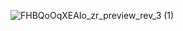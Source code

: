 ![FHBQoOqXEAIo_zr_preview_rev_3 (1)](https://user-images.githubusercontent.com/88916104/172516334-d40176bb-d880-45d7-a2f0-1faeaaec331d.png)

